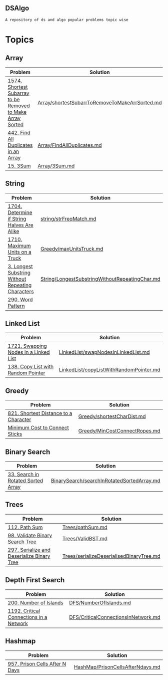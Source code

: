 DSAlgo
-------
`A repository of ds and algo popular problems topic wise `

# Topics

## Array

| Problem | Solution |
|---------|----------|
|[1574. Shortest Subarray to be Removed to Make Array Sorted](https://leetcode.com/problems/shortest-subarray-to-be-removed-to-make-array-sorted/)|[Array/shortestSubarrToRemoveToMakeArrSorted.md](Array/shortestSubarrToRemoveToMakeArrSorted.md)|
|[442. Find All Duplicates in an Array](https://leetcode.com/problems/find-all-duplicates-in-an-array/)| [Array/FindAllDuplicates.md](Array/FindAllDuplicates.md)|
|[15. 3Sum](https://leetcode.com/problems/3sum/)|[Array/3Sum.md](Array/3Sum.md)|


## String

| Problem | Solution |
|---------|----------|
| [1704. Determine if String Halves Are Alike](https://leetcode.com/problems/determine-if-string-halves-are-alike/) | [string/strFreqMatch.md](string/strFreqMatch.md)| 
|[1710. Maximum Units on a Truck](https://leetcode.com/problems/maximum-units-on-a-truck/)| [Greedy/maxUnitsTruck.md](Greedy/maxUnitsTruck.md)|
|[3. Longest Substring Without Repeating Characters](https://leetcode.com/problems/longest-substring-without-repeating-characters/)|[String/LongestSubstringWithoutRepeatingChar.md](String/LongestSubstringWithoutRepeatingChar.md)|
|[290. Word Pattern](https://leetcode.com/problems/word-pattern/solution/)|[]()|

## Linked List

| Problem | Solution |
|---------|----------|
|[1721. Swapping Nodes in a Linked List](https://leetcode.com/problems/swapping-nodes-in-a-linked-list/)| [LinkedList/swapNodesInLinkedList.md](LinkedList/swapNodesInLinkedList.md)|
|[138. Copy List with Random Pointer](https://leetcode.com/problems/copy-list-with-random-pointer/)|[LinkedList/copyListWithRandomPointer.md](LinkedList/copyListWithRandomPointer.md)|

## Greedy

| Problem | Solution |
|---------|----------|
|[821. Shortest Distance to a Character](https://leetcode.com/problems/shortest-distance-to-a-character/)|[Greedy/shortestCharDist.md](Greedy/shortestCharDist.md)|
|[Minimum Cost to Connect Sticks](https://www.lintcode.com/problem/minimum-cost-to-connect-sticks)|[Greedy/MinCostConnectRopes.md](Greedy/MinCostConnectRopes.md)


## Binary Search
            
| Problem | Solution |
|---------|----------|
|[33. Search in Rotated Sorted Array](https://leetcode.com/problems/search-in-rotated-sorted-array/)|[BinarySearch/searchInRotatedSortedArray.md](BinarySearch/searchInRotatedSortedArray.md)|

## Trees

| Problem | Solution |
|---------|----------|
|[112. Path Sum](https://leetcode.com/problems/path-sum/)|[Trees/pathSum.md](Trees/pathSum.md)|
|[98. Validate Binary Search Tree](https://leetcode.com/problems/validate-binary-search-tree/)|[Trees/ValidBST.md](Trees/ValidBST.md)|
|[297. Serialize and Deserialize Binary Tree](https://leetcode.com/problems/serialize-and-deserialize-binary-tree/submissions)|[Trees/serializeDeserialisedBinaryTree.md](Trees/serializeDeserialisedBinaryTree.md)|

## Depth First Search

| Problem | Solution |
|---------|----------|
|[200. Number of Islands](https://leetcode.com/problems/number-of-islands/) | [DFS/NumberOfIslands.md](DFS/NumberOfIslands.md)|
|[1192. Critical Connections in a Network](https://leetcode.com/problems/critical-connections-in-a-network/)| [DFS/CriticalConnectionsInNetwork.md](DFS/CriticalConnectionsInNetwork.md)|

Hashmap
-------
| Problem | Solution |
|---------|----------|
|[957. Prison Cells After N Days](https://leetcode.com/problems/prison-cells-after-n-days/) | [HashMap/PrisonCellsAfterNdays.md](HashMap/PrisonCellsAfterNdays.md)|
